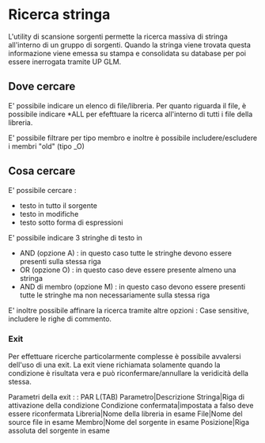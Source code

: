 # Ricerca stringa
L'utility di scansione sorgenti permette la ricerca massiva di stringa all'interno di un gruppo di sorgenti.
Quando la stringa viene trovata questa informazione viene emessa su stampa e consolidata su database per poi essere inerrogata tramite UP GLM.

## Dove cercare
E' possibile indicare un elenco di file/libreria.
Per quanto riguarda il file, è possibile indicare *ALL per efefttuare la ricerca all'interno di tutti i file della libreria.

E' possibile filtrare per tipo membro e inoltre è possibile includere/escludere i membri "old" (tipo _O)

## Cosa cercare
E' possibile cercare : 
* testo in tutto il sorgente
* testo in modifiche
* testo sotto forma di espressioni

E' possibile indicare 3 stringhe di testo in
* AND (opzione A) :  in questo caso tutte le stringhe devono essere presenti sulla stessa riga
* OR (opzione O) :  in questo caso deve essere presente almeno una stringa
* AND di membro (opzione M) :  in questo caso devono essere presenti tutte le stringhe ma non necessariamente sulla stessa riga

E' inoltre possibile affinare la ricerca tramite altre opzioni : 
Case sensitive, includere le righe di commento.

### Exit
Per effettuare ricerche particolarmente complesse è possibile avvalersi dell'uso di una exit.
La exit viene richiamata solamente quando la condizione è risultata vera e può riconfermare/annullare la veridicità della stessa.                                                

Parametri della exit
 :  : PAR L(TAB)
Parametro|Descrizione
Stringa|Riga di attivazione della condizione
Condizione confermata|impostata a falso deve essere riconfermata
Libreria|Nome della libreria in esame
File|Nome del source file in esame
Membro|Nome del sorgente in esame
Posizione|Riga assoluta del sorgente in esame

